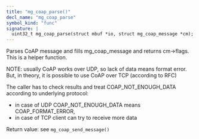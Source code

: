 ```yaml
---
title: "mg_coap_parse()"
decl_name: "mg_coap_parse"
symbol_kind: "func"
signature: |
  uint32_t mg_coap_parse(struct mbuf *io, struct mg_coap_message *cm);
---
```


Parses CoAP message and fills mg_coap_message and returns cm->flags.
This is a helper function.

NOTE: usually CoAP works over UDP, so lack of data means format error.
But, in theory, it is possible to use CoAP over TCP (according to RFC)

The caller has to check results and treat COAP_NOT_ENOUGH_DATA according to
underlying protocol:

- in case of UDP COAP_NOT_ENOUGH_DATA means COAP_FORMAT_ERROR,
- in case of TCP client can try to receive more data

Return value: see `mg_coap_send_message()` 

